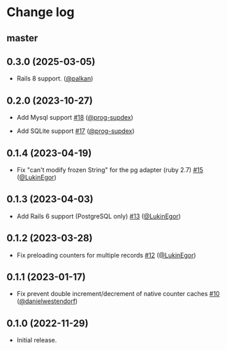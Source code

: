 # Change log

## master

## 0.3.0 (2025-03-05)

- Rails 8 support. ([@palkan][])

## 0.2.0 (2023-10-27)

- Add Mysql support [#18](https://github.com/evilmartians/activerecord-slotted_counters/pull/18) ([@prog-supdex][])

- Add SQLite support [#17](https://github.com/evilmartians/activerecord-slotted_counters/pull/17) ([@prog-supdex][])

## 0.1.4 (2023-04-19)

- Fix "can't modify frozen String" for the pg adapter (ruby 2.7)  [#15](https://github.com/evilmartians/activerecord-slotted_counters/pull/15) ([@LukinEgor][])

## 0.1.3 (2023-04-03)

- Add Rails 6 support (PostgreSQL only) [#13](https://github.com/evilmartians/activerecord-slotted_counters/pull/13) ([@LukinEgor][])

## 0.1.2 (2023-03-28)

- Fix preloading counters for multiple records [#12](https://github.com/evilmartians/activerecord-slotted_counters/pull/12) ([@LukinEgor][])

## 0.1.1 (2023-01-17)

- Fix prevent double increment/decrement of native counter caches [#10](https://github.com/evilmartians/activerecord-slotted_counters/pull/10) ([@danielwestendorf][])

## 0.1.0 (2022-11-29)

- Initial release.

[@palkan]: https://github.com/palkan
[@LukinEgor]: https://github.com/LukinEgor
[@danielwestendorf]: https://github.com/danielwestendorf
[@prog-supdex]: https://github.com/prog-supdex
